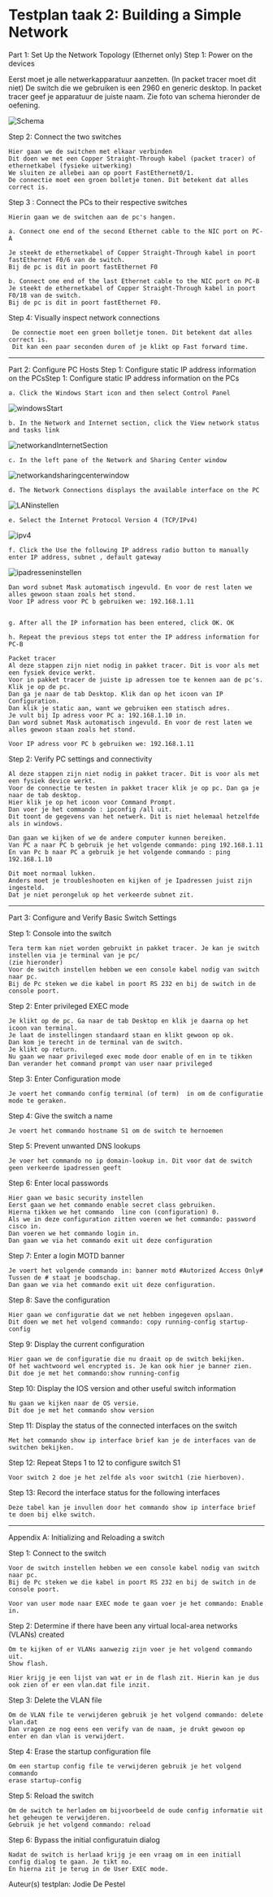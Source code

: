 # Testplan taak 2: Building a Simple Network 

Part 1: Set Up the Network Topology (Ethernet only)
  Step 1: Power on the devices 
  
  Eerst moet je alle netwerkapparatuur aanzetten. (In packet tracer moet dit niet) 
  De switch die we  gebruiken is een 2960 en generic desktop. 
  In packet tracer geef je apparatuur de juiste naam. Zie foto van schema hieronder de oefening. 
  
  
![Schema ](https://cloud.githubusercontent.com/assets/17159222/23117282/3cb83600-f74f-11e6-8336-d32109ff9479.png)


  Step 2: Connect the two switches 
  
    Hier gaan we de switchen met elkaar verbinden 
    Dit doen we met een Copper Straight-Through kabel (packet tracer) of ethernetkabel (fysieke uitwerking) 
    We sluiten ze allebei aan op poort FastEthernet0/1.
    De connectie moet een groen bolletje tonen. Dit betekent dat alles correct is. 


  Step 3 : Connect the PCs to their respective switches
  
    Hierin gaan we de switchen aan de pc's hangen. 
    
    a. Connect one end of the second Ethernet cable to the NIC port on PC-A
    
    Je steekt de ethernetkabel of Copper Straight-Through kabel in poort fastEthernet F0/6 van de switch.
    Bij de pc is dit in poort fastEthernet F0
    
    b. Connect one end of the last Ethernet cable to the NIC port on PC-B
    Je steekt de ethernetkabel of Copper Straight-Through kabel in poort F0/18 van de switch.
    Bij de pc is dit in poort fastEthernet F0.
    
  Step 4: Visually inspect network connections 
  
     De connectie moet een groen bolletje tonen. Dit betekent dat alles correct is. 
     Dit kan een paar seconden duren of je klikt op Fast forward time.

-------------------------------------------------------------------------------------------
Part 2: Configure PC Hosts 
  Step 1: Configure static IP address information on the PCsStep 1: Configure static IP address information on the PCs

    a. Click the Windows Start icon and then select Control Panel 
    
![windowsStart](https://cloud.githubusercontent.com/assets/17159222/23122919/93737736-f766-11e6-832d-c1d64384289b.png)


    b. In the Network and Internet section, click the View network status and tasks link 
    
![networkandInternetSection](https://cloud.githubusercontent.com/assets/17159222/23122986/dd102100-f766-11e6-9edf-fa24f724f541.png)
    
    c. In the left pane of the Network and Sharing Center window
    
![networkandsharingcenterwindow](https://cloud.githubusercontent.com/assets/17159222/23123026/011f7bd6-f767-11e6-87dc-d2ee41d3138b.png)
    
    d. The Network Connections displays the available interface on the PC
    
![LANinstellen](https://cloud.githubusercontent.com/assets/17159222/23123066/26525c2a-f767-11e6-93ce-938ca388c299.png)
    
    e. Select the Internet Protocol Version 4 (TCP/IPv4)
    
 ![ipv4](https://cloud.githubusercontent.com/assets/17159222/23123107/52835d3a-f767-11e6-899b-6bfd53dbf720.png)
    
    f. Click the Use the following IP address radio button to manually enter IP address, subnet , default gateway
    
    
![ipadresseninstellen](https://cloud.githubusercontent.com/assets/17159222/23123141/85fcbd1e-f767-11e6-88f9-506d65f139c8.png)
    
    Dan word subnet Mask automatisch ingevuld. En voor de rest laten we alles gewoon staan zoals het stond.
    Voor IP adress voor PC b gebruiken we: 192.168.1.11
    
    
    g. After all the IP information has been entered, click OK. OK 
    
    h. Repeat the previous steps tot enter the IP address information for PC-B 
    
    Packet tracer 
    Al deze stappen zijn niet nodig in pakket tracer. Dit is voor als met een fysiek device werkt. 
    Voor in pakket tracer de juiste ip adressen toe te kennen aan de pc's. Klik je op de pc. 
    Dan ga je naar de tab Desktop. Klik dan op het icoon van IP Configuration. 
    Dan klik je static aan, want we gebruiken een statisch adres. 
    Je vult bij Ip adress voor PC a: 192.168.1.10 in. 
    Dan word subnet Mask automatisch ingevuld. En voor de rest laten we alles gewoon staan zoals het stond.
    
    Voor IP adress voor PC b gebruiken we: 192.168.1.11


  Step 2: Verify PC settings and  connectivity
    
    Al deze stappen zijn niet nodig in pakket tracer. Dit is voor als met een fysiek device werkt.
    Voor de connectie te testen in pakket tracer klik je op pc. Dan ga je naar de tab desktop. 
    Hier klik je op het icoon voor Command Prompt. 
    Dan voer je het commando : ipconfig /all uit. 
    Dit toont de gegevens van het netwerk. Dit is niet helemaal hetzelfde als in windows. 
    
    Dan gaan we kijken of we de andere computer kunnen bereiken. 
    Van PC a naar PC b gebruik je het volgende commando: ping 192.168.1.11
    En van Pc b naar PC a gebruik je het volgende commando : ping 192.168.1.10 
    
    Dit moet normaal lukken. 
    Anders moet je troubleshooten en kijken of je Ipadressen juist zijn ingesteld.
    Dat je niet perongeluk op het verkeerde subnet zit. 



---------------------------------------------------------------------------------------------------------
Part 3: Configure and Verify Basic Switch Settings 
  
  Step 1: Console into the switch
  
  
 
    Tera term kan niet worden gebruikt in pakket tracer. Je kan je switch instellen via je terminal van je pc/ 
    (zie hieronder) 
    Voor de switch instellen hebben we een console kabel nodig van switch naar pc.
    Bij de Pc steken we die kabel in poort RS 232 en bij de switch in de console poort. 

  Step 2: Enter privileged EXEC mode 
  
    Je klikt op de pc. Ga naar de tab Desktop en klik je daarna op het icoon van terminal. 
    Je laat de instellingen standaard staan en klikt gewoon op ok.
    Dan kom je terecht in de terminal van de switch. 
    Je klikt op return. 
    Nu gaan we naar privileged exec mode door enable of en in te tikken 
    Dan verander het command prompt van user naar privileged 

  Step 3: Enter Configuration mode
    
    Je voert het commando config terminal (of term)  in om de configuratie mode te geraken. 


  Step 4: Give the switch a name 
  
    Je voert het commando hostname S1 om de switch te hernoemen 

  Step 5: Prevent unwanted DNS lookups 
  
    Je voer het commando no ip domain-lookup in. Dit voor dat de switch geen verkeerde ipadressen geeft

  Step 6: Enter local passwords 
  
    Hier gaan we basic security instellen 
    Eerst gaan we het commando enable secret class gebruiken. 
    Hierna tikken we het commando  line con (configuration) 0.
    Als we in deze configuration zitten voeren we het commando: password cisco in. 
    Dan voeren we het commando login in. 
    Dan gaan we via het commando exit uit deze configuration 


  Step 7: Enter a login MOTD banner 
  
    Je voert het volgende commando in: banner motd #Autorized Access Only# 
    Tussen de # staat je boodschap. 
    Dan gaan we via het commando exit uit deze configuration.

  Step 8: Save the configuration 
  
    Hier gaan we configuratie dat we net hebben ingegeven opslaan. 
    Dit doen we met het volgend commando: copy running-config startup-config

  Step 9: Display the current configuration 
  
    Hier gaan we de configuratie die nu draait op de switch bekijken. 
    Of het wachtwoord wel encrypted is. Je kan ook hier je banner zien. 
    Dit doe je met het commando:show running-config 

  Step 10: Display the IOS version and other useful switch information 
    
    Nu gaan we kijken naar de OS versie. 
    Dit doe je met het commando show version 

  Step 11: Display the status of the connected interfaces on the switch 
    
    Met het commando show ip interface brief kan je de interfaces van de switchen bekijken. 


  Step 12: Repeat Steps 1 to 12 to configure switch S1
    
    Voor switch 2 doe je het zelfde als voor switch1 (zie hierboven). 

  Step 13: Record the interface status for the following interfaces
    
    Deze tabel kan je invullen door het commando show ip interface brief te doen bij elke switch. 

------------------------------------------------------------------------------
Appendix A: Initializing and Reloading a switch 

  Step 1: Connect to the switch 
  
    Voor de switch instellen hebben we een console kabel nodig van switch naar pc.
    Bij de Pc steken we die kabel in poort RS 232 en bij de switch in de console poort.
    
    Voor van user mode naar EXEC mode te gaan voer je het commando: Enable in. 

  Step 2: Determine if there have been any virtual local-area networks (VLANs) created 
    
    Om te kijken of er VLANs aanwezig zijn voer je het volgend commando uit.
    Show flash.
    
    Hier krijg je een lijst van wat er in de flash zit. Hierin kan je dus ook zien of er een vlan.dat file inzit.

  Step 3: Delete the VLAN file 
    
    Om de VLAN file te verwijderen gebruik je het volgend commando: delete vlan.dat
    Dan vragen ze nog eens een verify van de naam, je drukt gewoon op enter en dan vlan is verwijdert. 

  Step 4: Erase the startup configuration file 
    
    Om een startup config file te verwijderen gebruik je het volgend commando
    erase startup-config

  Step 5: Reload the switch 
    
    Om de switch te herladen om bijvoorbeeld de oude config informatie uit het geheugen te verwijderen.
    Gebruik je het volgend commando: reload 

  Step 6: Bypass the initial configuratuin dialog 
    
    Nadat de switch is herlaad krijg je een vraag om in een initiall config dialog te gaan. Je tikt no.
    En hierna zit je terug in de User EXEC mode. 

Auteur(s) testplan: Jodie De Pestel
